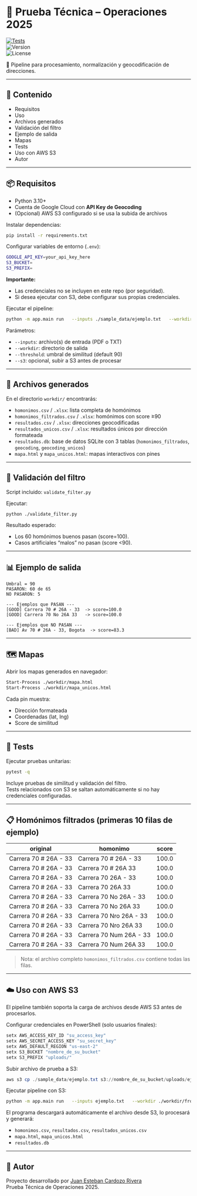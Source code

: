 # 🚀 Prueba Técnica – Operaciones 2025  

[![Tests](https://github.com/JuanC101195/ops_prueba2025/actions/workflows/tests.yml/badge.svg)](https://github.com/JuanC101195/ops_prueba2025/actions/workflows/tests.yml)  
![Version](https://img.shields.io/badge/version-v1.0.0-blue)  
![License](https://img.shields.io/badge/license-MIT-lightgrey)  

📌 Pipeline para procesamiento, normalización y geocodificación de direcciones.  

---

## 📑 Contenido
- Requisitos  
- Uso  
- Archivos generados  
- Validación del filtro  
- Ejemplo de salida  
- Mapas  
- Tests  
- Uso con AWS S3  
- Autor  

---

## 📦 Requisitos
- Python 3.10+  
- Cuenta de Google Cloud con **API Key de Geocoding**  
- (Opcional) AWS S3 configurado si se usa la subida de archivos  

Instalar dependencias:  

```bash
pip install -r requirements.txt
```

Configurar variables de entorno (`.env`):  

```bash
GOOGLE_API_KEY=your_api_key_here
S3_BUCKET=
S3_PREFIX=
```

**Importante:**  
- Las credenciales no se incluyen en este repo (por seguridad).  
- Si desea ejecutar con S3, debe configurar sus propias credenciales.  

Ejecutar el pipeline:  

```bash
python -m app.main run   --inputs ./sample_data/ejemplo.txt   --workdir ./workdir   --threshold 90
```

Parámetros:  
- `--inputs`: archivo(s) de entrada (PDF o TXT)  
- `--workdir`: directorio de salida  
- `--threshold`: umbral de similitud (default 90)  
- `--s3`: opcional, subir a S3 antes de procesar  

---

## 📂 Archivos generados
En el directorio `workdir/` encontrarás:  

- `homonimos.csv` / `.xlsx`: lista completa de homónimos  
- `homonimos_filtrados.csv` / `.xlsx`: homónimos con score ≥90  
- `resultados.csv` / `.xlsx`: direcciones geocodificadas  
- `resultados_unicos.csv` / `.xlsx`: resultados únicos por dirección formateada  
- `resultados.db`: base de datos SQLite con 3 tablas (`homonimos_filtrados`, `geocoding`, `geocoding_unicos`)  
- `mapa.html` y `mapa_unicos.html`: mapas interactivos con pines  

---

## 🧪 Validación del filtro
Script incluido: `validate_filter.py`  

Ejecutar:  

```bash
python ./validate_filter.py
```

Resultado esperado:  
- Los 60 homónimos buenos pasan (score=100).  
- Casos artificiales “malos” no pasan (score <90).  

---

## 📊 Ejemplo de salida
```text
Umbral = 90
PASARON: 60 de 65
NO PASARON: 5

--- Ejemplos que PASAN ---
[GOOD] Carrera 70 # 26A - 33  -> score=100.0
[GOOD] Carrera 70 No 26A 33   -> score=100.0

--- Ejemplos que NO PASAN ---
[BAD] Av 70 # 26A - 33, Bogota  -> score=83.3
```

---

## 🗺️ Mapas
Abrir los mapas generados en navegador:  

```bash
Start-Process ./workdir/mapa.html
Start-Process ./workdir/mapa_unicos.html
```

Cada pin muestra:  
- Dirección formateada  
- Coordenadas (lat, lng)  
- Score de similitud  

---

## 🧪 Tests
Ejecutar pruebas unitarias:  

```bash
pytest -q
```

Incluye pruebas de similitud y validación del filtro.  
Tests relacionados con S3 se saltan automáticamente si no hay credenciales configuradas.  

---

## 📋 Homónimos filtrados (primeras 10 filas de ejemplo)

| original              | homonimo              | score |
|-----------------------|-----------------------|-------|
| Carrera 70 # 26A - 33 | Carrera 70 # 26A - 33 | 100.0 |
| Carrera 70 # 26A - 33 | Carrera 70 # 26A 33   | 100.0 |
| Carrera 70 # 26A - 33 | Carrera 70 26A - 33   | 100.0 |
| Carrera 70 # 26A - 33 | Carrera 70 26A 33     | 100.0 |
| Carrera 70 # 26A - 33 | Carrera 70 No 26A - 33| 100.0 |
| Carrera 70 # 26A - 33 | Carrera 70 No 26A 33  | 100.0 |
| Carrera 70 # 26A - 33 | Carrera 70 Nro 26A - 33|100.0 |
| Carrera 70 # 26A - 33 | Carrera 70 Nro 26A 33 | 100.0 |
| Carrera 70 # 26A - 33 | Carrera 70 Num 26A - 33|100.0 |
| Carrera 70 # 26A - 33 | Carrera 70 Num 26A 33 | 100.0 |

> Nota: el archivo completo `homonimos_filtrados.csv` contiene todas las filas.  

---

## ☁️ Uso con AWS S3
El pipeline también soporta la carga de archivos desde AWS S3 antes de procesarlos.  

Configurar credenciales en PowerShell (solo usuarios finales):  

```powershell
setx AWS_ACCESS_KEY_ID "su_access_key"
setx AWS_SECRET_ACCESS_KEY "su_secret_key"
setx AWS_DEFAULT_REGION "us-east-2"
setx S3_BUCKET "nombre_de_su_bucket"
setx S3_PREFIX "uploads/"
```

Subir archivo de prueba a S3:  

```powershell
aws s3 cp ./sample_data/ejemplo.txt s3://nombre_de_su_bucket/uploads/ejemplo.txt
```

Ejecutar pipeline con S3:  

```bash
python -m app.main run   --inputs ejemplo.txt   --workdir ./workdir/from_s3   --threshold 90   --s3
```

El programa descargará automáticamente el archivo desde S3, lo procesará y generará:  
- `homonimos.csv`, `resultados.csv`, `resultados_unicos.csv`  
- `mapa.html`, `mapa_unicos.html`  
- `resultados.db`  

---

## 👤 Autor
Proyecto desarrollado por [Juan Esteban Cardozo Rivera](https://github.com/JuanC101195)  
Prueba Técnica de Operaciones 2025.  

